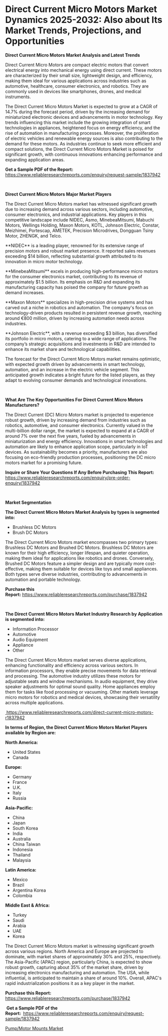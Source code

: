 <p><h1>Direct Current Micro Motors Market Dynamics 2025-2032: Also about Its Market Trends, Projections, and Opportunities</h1></p><p><strong>Direct Current Micro Motors Market Analysis and Latest Trends</strong></p>
<p><p>Direct Current Micro Motors are compact electric motors that convert electrical energy into mechanical energy using direct current. These motors are characterized by their small size, lightweight design, and efficiency, making them ideal for various applications across industries such as automotive, healthcare, consumer electronics, and robotics. They are commonly used in devices like smartphones, drones, and medical instruments.</p><p>The Direct Current Micro Motors Market is expected to grow at a CAGR of 14.7% during the forecast period, driven by the increasing demand for miniaturized electronic devices and advancements in motor technology. Key trends influencing this market include the growing integration of smart technologies in appliances, heightened focus on energy efficiency, and the rise of automation in manufacturing processes. Moreover, the proliferation of electric vehicles and renewable energy sources is also contributing to the demand for these motors. As industries continue to seek more efficient and compact solutions, the Direct Current Micro Motors Market is poised for significant growth, with continuous innovations enhancing performance and expanding application areas.</p></p>
<p><strong>Get a Sample PDF of the Report:&nbsp;</strong> <a href="https://www.reliableresearchreports.com/enquiry/request-sample/1837942?utm_campaign=2809&utm_medium=2&utm_source=Github&utm_content=ia&utm_term=12042025&utm_id=direct-current-micro-motors">https://www.reliableresearchreports.com/enquiry/request-sample/1837942</a></p>
<p>&nbsp;</p>
<p><strong>Direct Current Micro Motors Major Market Players</strong></p>
<p><p>The Direct Current Micro Motors market has witnessed significant growth due to increasing demand across various sectors, including automotive, consumer electronics, and industrial applications. Key players in this competitive landscape include NIDEC, Asmo, MinebeaMitsumi, Mabuchi Motors, Wellings Holding, Maxon Motors, KOTL, Johnson Electric, Constar, Meizhimei, Portescap, AMETEK, Precision Microdrives, Dongguan Tsiny Motor, ZHENGK, and Telco.</p><p>**NIDEC** is a leading player, renowned for its extensive range of precision motors and robust market presence. It reported sales revenues exceeding $14 billion, reflecting substantial growth attributed to its innovation in micro motor technology.</p><p>**MinebeaMitsumi** excels in producing high-performance micro motors for the consumer electronics market, contributing to its revenue of approximately $1.5 billion. Its emphasis on R&D and expanding its manufacturing capacity has poised the company for future growth as demand increases.</p><p>**Maxon Motors** specializes in high-precision drive systems and has carved out a niche in robotics and automation. The company's focus on technology-driven products resulted in persistent revenue growth, reaching around €800 million, driven by increasing automation needs across industries. </p><p>**Johnson Electric**, with a revenue exceeding $3 billion, has diversified its portfolio in micro motors, catering to a wide range of applications. The company’s strategic acquisitions and investments in R&D are intended to enhance its market share and technological capabilities.</p><p>The forecast for the Direct Current Micro Motors market remains optimistic, with expected growth driven by advancements in smart technology, automation, and an increase in the electric vehicle segment. This anticipated growth indicates a bright future for the listed players, as they adapt to evolving consumer demands and technological innovations.</p></p>
<p>&nbsp;</p>
<p><strong>What Are The Key Opportunities For Direct Current Micro Motors Manufacturers?</strong></p>
<p><p>The Direct Current (DC) Micro Motors market is projected to experience robust growth, driven by increasing demand from industries such as robotics, automotive, and consumer electronics. Currently valued in the multi-billion dollar range, the market is expected to expand at a CAGR of around 7% over the next five years, fueled by advancements in miniaturization and energy efficiency. Innovations in smart technologies and automation are likely to enhance application scope, particularly in IoT devices. As sustainability becomes a priority, manufacturers are also focusing on eco-friendly production processes, positioning the DC micro motors market for a promising future.</p></p>
<p><strong>Inquire or Share Your Questions If Any Before Purchasing This Report:</strong> <a href="https://www.reliableresearchreports.com/enquiry/pre-order-enquiry/1837942?utm_campaign=2809&utm_medium=2&utm_source=Github&utm_content=ia&utm_term=12042025&utm_id=direct-current-micro-motors">https://www.reliableresearchreports.com/enquiry/pre-order-enquiry/1837942</a></p>
<p>&nbsp;</p>
<p><strong>Market Segmentation</strong></p>
<p><strong>The Direct Current Micro Motors Market Analysis by types is segmented into:</strong></p>
<p><ul><li>Brushless DC Motors</li><li>Brush DC Motors</li></ul></p>
<p><p>The Direct Current Micro Motors market encompasses two primary types: Brushless DC Motors and Brushed DC Motors. Brushless DC Motors are known for their high efficiency, longer lifespan, and quieter operation, making them ideal for applications like robotics and drones. Conversely, Brushed DC Motors feature a simpler design and are typically more cost-effective, making them suitable for devices like toys and small appliances. Both types serve diverse industries, contributing to advancements in automation and portable technology.</p></p>
<p><strong>Purchase this Report:&nbsp;</strong><a href="https://www.reliableresearchreports.com/purchase/1837942?utm_campaign=2809&utm_medium=2&utm_source=Github&utm_content=ia&utm_term=12042025&utm_id=direct-current-micro-motors">https://www.reliableresearchreports.com/purchase/1837942</a></p>
<p>&nbsp;</p>
<p><strong>The Direct Current Micro Motors Market Industry Research by Application is segmented into:</strong></p>
<p><ul><li>Information Processor</li><li>Automotive</li><li>Audio Equipment</li><li>Appliance</li><li>Other</li></ul></p>
<p><p>The Direct Current Micro Motors market serves diverse applications, enhancing functionality and efficiency across various sectors. In information processors, they enable precise movements for data retrieval and processing. The automotive industry utilizes these motors for adjustable seats and window mechanisms. In audio equipment, they drive speaker adjustments for optimal sound quality. Home appliances employ them for tasks like food processing or vacuuming. Other markets leverage micro motors for robotics and medical devices, showcasing their versatility across multiple applications.</p></p>
<p><a href="https://www.reliableresearchreports.com/direct-current-micro-motors-r1837942?utm_campaign=2809&utm_medium=2&utm_source=Github&utm_content=ia&utm_term=12042025&utm_id=direct-current-micro-motors">&nbsp;https://www.reliableresearchreports.com/direct-current-micro-motors-r1837942</a></p>
<p><strong>In terms of Region, the Direct Current Micro Motors Market Players available by Region are:</strong></p>
<p>
    <p> <strong> North America: </strong>
        <ul>
            <li>United States</li>
            <li>Canada</li>
        </ul>
        </p> 
    <p> <strong> Europe: </strong>
        <ul>
            <li>Germany</li>
            <li>France</li>
            <li>U.K.</li>
            <li>Italy</li>
            <li>Russia</li>
        </ul>
        </p> 
    <p> <strong> Asia-Pacific: </strong>
        <ul>
            <li>China</li>
            <li>Japan</li>
            <li>South Korea</li>
            <li>India</li>
            <li>Australia</li>
            <li>China Taiwan</li>
            <li>Indonesia</li>
            <li>Thailand</li>
            <li>Malaysia</li>
        </ul>
        </p> 
    <p> <strong> Latin America: </strong>
        <ul>
            <li>Mexico</li>
            <li>Brazil</li>
            <li>Argentina Korea</li>
            <li>Colombia</li>
        </ul>
        </p> 
    <p> <strong> Middle East & Africa: </strong>
        <ul>
            <li>Turkey</li>
            <li>Saudi</li>
            <li>Arabia</li>
            <li>UAE</li>
            <li>Korea</li>
        </ul>
    </p>
    </p>
<p><p>The Direct Current Micro Motors market is witnessing significant growth across various regions. North America and Europe are projected to dominate, with market shares of approximately 30% and 25%, respectively. The Asia-Pacific (APAC) region, particularly China, is expected to show robust growth, capturing about 35% of the market share, driven by increasing electronics manufacturing and automation. The USA, while influential, is anticipated to maintain a share of around 10%. Overall, APAC's rapid industrialization positions it as a key player in the market.</p></p>
<p><strong>Purchase this Report: </strong><a href="https://www.reliableresearchreports.com/purchase/1837942?utm_campaign=2809&utm_medium=2&utm_source=Github&utm_content=ia&utm_term=12042025&utm_id=direct-current-micro-motors">https://www.reliableresearchreports.com/purchase/1837942</a></p>
<p>&nbsp;<strong>Get a Sample PDF of the Report:&nbsp;&nbsp;</strong><a href="https://www.reliableresearchreports.com/enquiry/request-sample/1837942?utm_campaign=2809&utm_medium=2&utm_source=Github&utm_content=ia&utm_term=12042025&utm_id=direct-current-micro-motors">https://www.reliableresearchreports.com/enquiry/request-sample/1837942</a></p>
<p><strong></strong></p>
<p><p><a href="https://github.com/snaikraso/Market-Research-Report-List-1/blob/main/pumpmotor-mounts-market.md?utm_campaign=2809&utm_medium=2&utm_source=Github&utm_content=ia&utm_term=12042025&utm_id=direct-current-micro-motors">Pump/Motor Mounts Market</a></p></p>